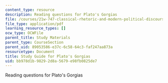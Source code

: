 ```yaml
---
content_type: resource
description: Reading questions for Plato's Gorgias
file: /courses/21w-747-classical-rhetoric-and-modern-political-discourse-fall-2009/bb978d1b98292d8a5679e98fb0825de7_MIT21W_747_01F09_study02.pdf
file_type: application/pdf
learning_resource_types: []
ocw_type: OCWFile
parent_title: Study Materials
parent_type: CourseSection
parent_uid: 89053586-e37c-6c58-64c3-faf247aa873a
resourcetype: Document
title: Study Guide for Plato's Gorgias
uid: bb978d1b-9829-2d8a-5679-e98fb0825de7
---
```

Reading questions for Plato's Gorgias

